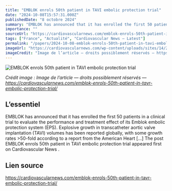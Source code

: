 ```yaml
---
title: "EMBLOK enrols 50th patient in TAVI embolic protection trial"
date: "2024-10-08T15:57:31.000Z"
publishedDate: "8 octobre 2024"
summary: "EMBLOK has announced that it has enrolled the first 50 patients in a clinical trial to evaluate the performance and treatment effect of its Emblok embolic protection system (EPS). Explosive growth in transcatheter aortic valve implantation (TAVI) volumes has been reported globally, with some growth rates &#62;50-fold according to a report from the American Heart [&#8230;] The post EMBLOK enrols 50th patient in TAVI embolic protection trial appeared first on Cardiovascular News ."
importance: ""
sourceUrl: "https://cardiovascularnews.com/emblok-enrols-50th-patient-in-tavr-embolic-protection-trial/"
tags: ["France", "Actualité", "Cardiovascular News — Latest"]
permalink: "/papers/2024-10-08-emblok-enrols-50th-patient-in-tavi-embolic-protection-trial"
imageUrl: "https://cardiovascularnews.com/wp-content/uploads/sites/14/2024/10/Emblok_EPS.jpg"
imageCredit: "Image de l’article — droits possiblement réservés — https://cardiovascularnews.com/emblok-enrols-50th-patient-in-tavr-embolic-protection-trial/"
---
```


![EMBLOK enrols 50th patient in TAVI embolic protection trial](https://cardiovascularnews.com/wp-content/uploads/sites/14/2024/10/Emblok_EPS.jpg)

*Crédit image : Image de l’article — droits possiblement réservés — https://cardiovascularnews.com/emblok-enrols-50th-patient-in-tavr-embolic-protection-trial/*

## L’essentiel

EMBLOK has announced that it has enrolled the first 50 patients in a clinical trial to evaluate the performance and treatment effect of its Emblok embolic protection system (EPS). Explosive growth in transcatheter aortic valve implantation (TAVI) volumes has been reported globally, with some growth rates &#62;50-fold according to a report from the American Heart [&#8230;] The post EMBLOK enrols 50th patient in TAVI embolic protection trial appeared first on Cardiovascular News .

## Lien source

https://cardiovascularnews.com/emblok-enrols-50th-patient-in-tavr-embolic-protection-trial/
